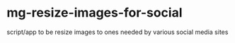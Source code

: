 # mg-resize-images-for-social
script/app to be resize images to ones needed by various social media sites
